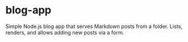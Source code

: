 # blog-app
Simple Node.js blog app that serves Markdown posts from a folder. Lists, renders, and allows adding new posts via a form.
